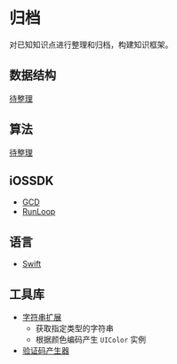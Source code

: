 # 归档
对已知知识点进行整理和归档，构建知识框架。

## 数据结构
[待整理](DataStruct/README.md)

## 算法
[待整理](Algorithm/README.md)

## iOSSDK
- [GCD](IOS/GCD.md)
- [RunLoop](IOS/Runloop.md)

## 语言
- [Swift](Language/Swift.md)

## 工具库
- [字符串扩展](Tools/StringExtension.swift)
	- 获取指定类型的字符串
	- 根据颜色编码产生 `UIColor` 实例
- [验证码产生器](Tools/CaptchaView.swift)